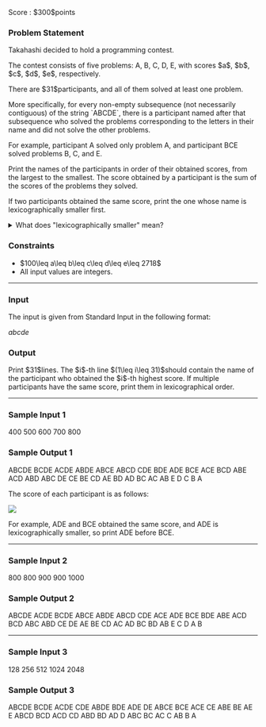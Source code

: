 
<div>

<span>

<span>

<p>
Score : $300$points
</p>

<div>

<section>

### **Problem Statement**

<p>
Takahashi decided to hold a programming contest.
</p>

<p>
The contest consists of five problems: A, B, C, D, E, with scores $a$, $b$, $c$, $d$, $e$, respectively.
</p>

<p>
There are $31$participants, and all of them solved at least one problem.
</p>

<p>
More specifically, for every non-empty subsequence (not necessarily contiguous) of the string `ABCDE`, there is a participant named after that subsequence who solved the problems corresponding to the letters in their name and did not solve the other problems.
</p>

<p>
For example, participant A solved only problem A, and participant BCE solved problems B, C, and E.
</p>

<p>
Print the names of the participants in order of their obtained scores, from the largest to the smallest.
The score obtained by a participant is the sum of the scores of the problems they solved.
</p>

<p>
If two participants obtained the same score, print the one whose name is lexicographically smaller first.
</p>

<details>

<summary>
What does "lexicographically smaller" mean?
</summary>

<p>
In short, "lexicographically smaller" refers to the order in which words would appear in a dictionary.
</p>

<p>
More precisely, for distinct strings $S,T$consisting of uppercase English letters, $S$is lexicographically smaller than $T$if either of the following conditions holds:
</p>

<ul>

<li>
The length $|S|$of $S$is less than the length of $T$, and the first $|S|$characters of $T$match $S$.
</li>

<li>
There exists an integer $1\leq i\leq\min\{ |S|,|T|\}$that satisfy both of the following two conditions:
<ul>

<li>
For every integer $j$with $1\leq j\lt i$, the $j$-th character of $S$equals the $j$-th character of $T$.
</li>

<li>
The $i$-th character of $S$is alphabetically smaller than the $i$-th character of $T$.
</li>

</ul>

</li>

</ul>

<p>
For example, if $S=$`AB`and $T=$`ABC`, the first condition holds, so $S$is lexicographically smaller than $T$.
If $S=$`ABD`and $T=$`ACD`, the second condition holds for $i=2$, so $S$is lexicographically smaller than $T$.
</p>

</details>

</section>

</div>

<div>

<section>

### **Constraints**

<ul>

<li>
$100\leq a\leq b\leq c\leq d\leq e\leq 2718$
</li>

<li>
All input values are integers.
</li>

</ul>

</section>

</div>

---

<div>

<div>

<section>

### **Input**

<p>
The input is given from Standard Input in the following format:
</p>

<div>

$a$$b$$c$$d$$e$
</div>

</section>

</div>

<div>

<section>

### **Output**

<p>
Print $31$lines.
The $i$-th line $(1\leq i\leq 31)$should contain the name of the participant who obtained the $i$-th highest score.
If multiple participants have the same score, print them in lexicographical order.
</p>

</section>

</div>

</div>

---

<div>

<section>

### **Sample Input 1**

<div>

400 500 600 700 800

</div>

</section>

</div>

<div>

<section>

### **Sample Output 1**

<div>

ABCDE
BCDE
ACDE
ABDE
ABCE
ABCD
CDE
BDE
ADE
BCE
ACE
BCD
ABE
ACD
ABD
ABC
DE
CE
BE
CD
AE
BD
AD
BC
AC
AB
E
D
C
B
A

</div>

<p>
The score of each participant is as follows:
</p>

<p>

<img src="https://img.atcoder.jp/abc384/4dac80dfad9b0f66c75fec40eedb5e2d.png">

</img>

</p>

<p>
For example, ADE and BCE obtained the same score, and ADE is lexicographically smaller, so print ADE before BCE.
</p>

</section>

</div>

---

<div>

<section>

### **Sample Input 2**

<div>

800 800 900 900 1000

</div>

</section>

</div>

<div>

<section>

### **Sample Output 2**

<div>

ABCDE
ACDE
BCDE
ABCE
ABDE
ABCD
CDE
ACE
ADE
BCE
BDE
ABE
ACD
BCD
ABC
ABD
CE
DE
AE
BE
CD
AC
AD
BC
BD
AB
E
C
D
A
B

</div>

</section>

</div>

---

<div>

<section>

### **Sample Input 3**

<div>

128 256 512 1024 2048

</div>

</section>

</div>

<div>

<section>

### **Sample Output 3**

<div>

ABCDE
BCDE
ACDE
CDE
ABDE
BDE
ADE
DE
ABCE
BCE
ACE
CE
ABE
BE
AE
E
ABCD
BCD
ACD
CD
ABD
BD
AD
D
ABC
BC
AC
C
AB
B
A

</div>

</section>

</div>

</span>

</span>

</div>
